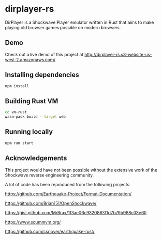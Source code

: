 # dirplayer-rs

DirPlayer is a Shockwave Player emulator written in Rust that aims to make playing old browser games possible on modern browsers.

## Demo

Check out a live demo of this project at http://dirplayer-rs.s3-website-us-west-2.amazonaws.com/

## Installing dependencies
```bash
npm install
```

## Building Rust VM

```bash
cd vm-rust
wasm-pack build --target web
```

## Running locally

```bash
npm run start
```

## Acknowledgements

This project would have not been possible without the extensive work of the Shockwave reverse engineering community.

A lot of code has been reproduced from the following projects:

https://github.com/Earthquake-Project/Format-Documentation/

https://github.com/Brian151/OpenShockwave/

https://gist.github.com/MrBrax/1f3ae06c9320863f1d7b79b988c03e60

https://www.scummvm.org/

https://github.com/csnover/earthquake-rust/
